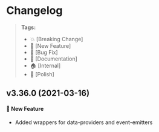 Changelog
=========

> **Tags:**
> - :boom:       [Breaking Change]
> - :rocket:     [New Feature]
> - :bug:        [Bug Fix]
> - :memo:       [Documentation]
> - :house:      [Internal]
> - :nail_care:  [Polish]

## v3.36.0 (2021-03-16)

#### :rocket: New Feature

* Added wrappers for data-providers and event-emitters
